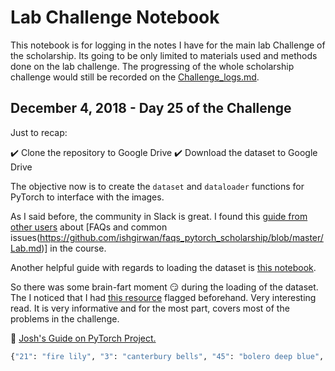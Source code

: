 # Lab Challenge Notebook

This notebook is for logging in the notes I have for the main lab Challenge of the scholarship. Its going to be only limited to materials used and methods done on the lab challenge. The progressing of the whole scholarship challenge would still be recorded on the [Challenge_logs.md](https://github.com/iocfinc/Udacity-Pytorch_Challenge/blob/master/Challenge_logs.md).

## December 4, 2018 - Day 25 of the Challenge

Just to recap:

:heavy_check_mark: Clone the repository to Google Drive
:heavy_check_mark: Download the dataset to Google Drive

The objective now is to create the `dataset` and `dataloader` functions for PyTorch to interface with the images.

As I said before, the community in Slack is great. I found this [guide from other users](https://docs.google.com/document/d/1-MCDPOejsn2hq9EoBzMpzGv9jEdtMWoIwjkAa1cVbSM/edit#heading=h.nj23sjpj5u97) about [FAQs and common issues(https://github.com/ishgirwan/faqs_pytorch_scholarship/blob/master/Lab.md)] in the course.

Another helpful guide with regards to loading the dataset is [this notebook](https://colab.research.google.com/drive/1iDwVOoVBkuljUadRSCChs33iNtbrI6Wv#scrollTo=qn8t--2ttqDz).


So there was some brain-fart moment :smirk: during the loading of the dataset. The I noticed that I had [this resource](https://medium.com/@josh_2774/deep-learning-with-pytorch-9574e74d17ad) flagged beforehand. Very interesting read. It is very informative and for the most part, covers most of the problems in the challenge.

:gem: [Josh's Guide on PyTorch Project.](https://medium.com/@josh_2774/deep-learning-with-pytorch-9574e74d17ad)

```python
{"21": "fire lily", "3": "canterbury bells", "45": "bolero deep blue", "1": "pink primrose", "34": "mexican aster", "27": "prince of wales feathers", "7": "moon orchid", "16": "globe-flower", "25": "grape hyacinth", "26": "corn poppy", "79": "toad lily", "39": "siam tulip", "24": "red ginger", "67": "spring crocus", "35": "alpine sea holly", "32": "garden phlox", "10": "globe thistle", "6": "tiger lily", "93": "ball moss", "33": "love in the mist", "9": "monkshood", "102": "blackberry lily", "14": "spear thistle", "19": "balloon flower", "100": "blanket flower", "13": "king protea", "49": "oxeye daisy", "15": "yellow iris", "61": "cautleya spicata", "31": "carnation", "64": "silverbush", "68": "bearded iris", "63": "black-eyed susan", "69": "windflower", "62": "japanese anemone", "20": "giant white arum lily", "38": "great masterwort", "4": "sweet pea", "86": "tree mallow", "101": "trumpet creeper", "42": "daffodil", "22": "pincushion flower", "2": "hard-leaved pocket orchid", "54": "sunflower", "66": "osteospermum", "70": "tree poppy", "85": "desert-rose", "99": "bromelia", "87": "magnolia", "5": "english marigold", "92": "bee balm", "28": "stemless gentian", "97": "mallow", "57": "gaura", "40": "lenten rose", "47": "marigold", "59": "orange dahlia", "48": "buttercup", "55": "pelargonium", "36": "ruby-lipped cattleya", "91": "hippeastrum", "29": "artichoke", "71": "gazania", "90": "canna lily", "18": "peruvian lily", "98": "mexican petunia", "8": "bird of paradise", "30": "sweet william", "17": "purple coneflower", "52": "wild pansy", "84": "columbine", "12": "colt's foot", "11": "snapdragon", "96": "camellia", "23": "fritillary", "50": "common dandelion", "44": "poinsettia", "53": "primula", "72": "azalea", "65": "californian poppy", "80": "anthurium", "76": "morning glory", "37": "cape flower", "56": "bishop of llandaff", "60": "pink-yellow dahlia", "82": "clematis", "58": "geranium", "75": "thorn apple", "41": "barbeton daisy", "95": "bougainvillea", "43": "sword lily", "83": "hibiscus", "78": "lotus lotus", "88": "cyclamen", "94": "foxglove", "81": "frangipani", "74": "rose", "89": "watercress", "73": "water lily", "46": "wallflower", "77": "passion flower", "51": "petunia"}
```